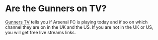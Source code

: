 Are the Gunners on TV?
======================

[Gunners TV](http://gunnerstv.herokuapp.com) tells you if Arsenal FC is playing today and if so on which channel they are on in the UK and the US. If you are not in the UK or US, you will get free live streams links.
